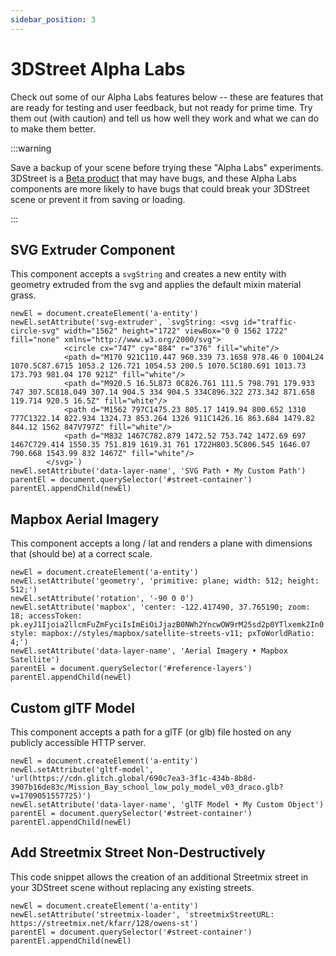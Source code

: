```yaml
---
sidebar_position: 3
---
```


# 3DStreet Alpha Labs

Check out some of our Alpha Labs features below -- these are features that are ready for testing and user feedback, but not ready for prime time. Try them out (with caution) and tell us how well they work and what we can do to make them better.

:::warning

Save a backup of your scene before trying these "Alpha Labs" experiments. 3DStreet is a [Beta product](https://www.3dstreet.org/docs/3dstreet-editor/saving-and-loading-scenes#beta-software) that may have bugs, and these Alpha Labs components are more likely to have bugs that could break your 3DStreet scene or prevent it from saving or loading.

:::

## SVG Extruder Component

This component accepts a `svgString` and creates a new entity with geometry extruded from the svg and applies the default mixin material grass.

```
newEl = document.createElement('a-entity')
newEl.setAttribute('svg-extruder', `svgString: <svg id="traffic-circle-svg" width="1562" height="1722" viewBox="0 0 1562 1722" fill="none" xmlns="http://www.w3.org/2000/svg">
            <circle cx="747" cy="884" r="376" fill="white"/>
            <path d="M170 921C110.447 960.339 73.1658 978.46 0 1004L24 1070.5C87.6715 1053.2 126.721 1054.53 200.5 1070.5C180.691 1013.73 173.793 981.04 170 921Z" fill="white"/>
            <path d="M920.5 16.5L873 0C826.761 111.5 798.791 179.933 747 307.5C818.049 307.14 904.5 334 904.5 334C896.322 273.342 871.658 119.714 920.5 16.5Z" fill="white"/>
            <path d="M1562 797C1475.23 805.17 1419.94 800.652 1310 777C1322.14 822.934 1324.73 853.264 1326 911C1426.16 863.684 1479.82 844.12 1562 847V797Z" fill="white"/>
            <path d="M832 1467C782.879 1472.52 753.742 1472.69 697 1467C729.414 1550.35 751.819 1619.31 761 1722H803.5C806.545 1646.07 790.668 1543.99 832 1467Z" fill="white"/>
        </svg>`)
newEl.setAttribute('data-layer-name', 'SVG Path • My Custom Path')
parentEl = document.querySelector('#street-container')
parentEl.appendChild(newEl)
```

## Mapbox Aerial Imagery

This component accepts a long / lat and renders a plane with dimensions that (should be) at a correct scale.

```
newEl = document.createElement('a-entity')
newEl.setAttribute('geometry', 'primitive: plane; width: 512; height: 512;')
newEl.setAttribute('rotation', '-90 0 0')
newEl.setAttribute('mapbox', 'center: -122.417490, 37.765190; zoom: 18; accessToken: pk.eyJ1Ijoia2llcmFuZmFyciIsImEiOiJjazB0NWh2YncwOW9rM25sd2p0YTlxemk2In0.mLl4sNGDFbz_QXk0GIK02Q; style: mapbox://styles/mapbox/satellite-streets-v11; pxToWorldRatio: 4;')
newEl.setAttribute('data-layer-name', 'Aerial Imagery • Mapbox Satellite')
parentEl = document.querySelector('#reference-layers')
parentEl.appendChild(newEl)
```

## Custom glTF Model

This component accepts a path for a glTF (or glb) file hosted on any publicly accessible HTTP server.

```
newEl = document.createElement('a-entity')
newEl.setAttribute('gltf-model', 'url(https://cdn.glitch.global/690c7ea3-3f1c-434b-8b8d-3907b16de83c/Mission_Bay_school_low_poly_model_v03_draco.glb?v=1709051557725)')
newEl.setAttribute('data-layer-name', 'glTF Model • My Custom Object')
parentEl = document.querySelector('#street-container')
parentEl.appendChild(newEl)
```

## Add Streetmix Street Non-Destructively

This code snippet allows the creation of an additional Streetmix street in your 3DStreet scene without replacing any existing streets.

```
newEl = document.createElement('a-entity')
newEl.setAttribute('streetmix-loader', 'streetmixStreetURL: https://streetmix.net/kfarr/128/owens-st')
parentEl = document.querySelector('#street-container')
parentEl.appendChild(newEl)
```
